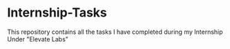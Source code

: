 # Internship-Tasks
This repository contains all the tasks I have completed during my Internship Under "Elevate Labs"
